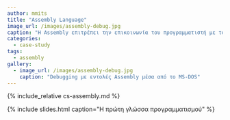 ```yaml
---
author: mmits
title: "Assembly Language"
image_url: /images/assembly-debug.jpg
caption: "Η Assembly επιτρέπει την επικοινωνία του προγραμματιστή με το hardware του υπολογιστή χωρίς την ανάγκη να γνωρίζει εντολές σε binary"
categories:
  - case-study
tags:
  - assembly
gallery:
  - image_url: /images/assembly-debug.jpg
    caption: "Debugging με εντολές Assembly μέσα από το MS-DOS"
---
```


{% include_relative cs-assembly.md %}

{% include slides.html caption="Η πρώτη γλώσσα προγραμματισμού" %}
